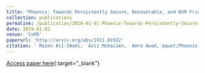 ```yaml
---
title: "Phoenix: Towards Persistently Secure, Recoverable, and NVM Friendly Tree of Counters"
collection: publications
permalink: /publication/2019-01-01-Phoenix-Towards-Persistently-Secure-Recoverable-and-NVM-Friendly-Tree-of-Counters
date: 2019-01-01
venue: 'CoRR'
paperurl: 'http://arxiv.org/abs/1911.01922'
citation: ' Mazen Al{-}Wadi,  Aziz Mohaisen,  Amro Awad, &quot;Phoenix: Towards Persistently Secure, Recoverable, and NVM Friendly Tree of Counters.&quot; CoRR, 2019.'
---
```

[Access paper here](http://arxiv.org/abs/1911.01922){:target="_blank"}
